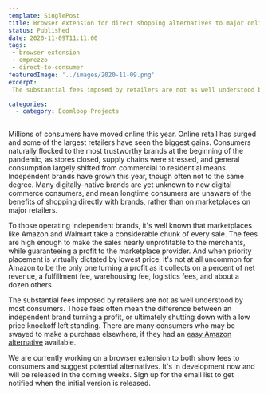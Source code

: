 ```yaml
---
template: SinglePost
title: Browser extension for direct shopping alternatives to major online retailers
status: Published
date: 2020-11-09T11:11:00
tags:
 - browser extension
 - emprezzo
 - direct-to-consumer
featuredImage: '../images/2020-11-09.png'
excerpt:
 The substantial fees imposed by retailers are not as well understood by most consumers. Those fees often mean the difference between an independent brand turning a profit, or ultimately shutting down with a low price knockoff left standing. There are many consumers who may be swayed to make a purchase elsewhere, if they had an [easy Amazon alternative](https://emprezzo.com/) available.

categories:
  - category: Ecomloop Projects
---
```

Millions of consumers have moved online this year. Online retail has surged and some of the largest retailers have seen the biggest gains. Consumers naturally flocked to the most trustworthy brands at the beginning of the pandemic, as stores closed, supply chains were stressed, and general consumption largely shifted from commercial to residential means. Independent brands have grown this year, though often not to the same degree. Many digitally-native brands are yet unknown to new digital commerce consumers, and mean longtime consumers are unaware of the benefits of shopping directly with brands, rather than on marketplaces on major retailers.

To those operating independent brands, it's well known that marketplaces like Amazon and Walmart take a considerable chunk of every sale. The fees are high enough to make the sales nearly unprofitable to the merchants, while guaranteeing a profit to the marketplace provider. And when priority placement is virtually dictated by lowest price, it's not at all uncommon for Amazon to be the only one turning a profit as it collects on a percent of net revenue, a fulfillment fee, warehousing fee, logistics fees, and about a dozen others.

The substantial fees imposed by retailers are not as well understood by most consumers. Those fees often mean the difference between an independent brand turning a profit, or ultimately shutting down with a low price knockoff left standing. There are many consumers who may be swayed to make a purchase elsewhere, if they had an [easy Amazon alternative](https://emprezzo.com/) available.

We are currently working on a browser extension to both show fees to consumers and suggest potential alternatives. It's in development now and will be released in the coming weeks. Sign up for the email list to get notified when the initial version is released.

